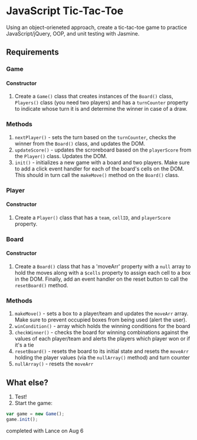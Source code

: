 # JavaScript Tic-Tac-Toe

Using an object-orieneted approach, create a tic-tac-toe game to practice JavaScript/jQuery, OOP, and unit testing with Jasmine.

## Requirements

### Game

#### Constructor

1. Create a `Game()` class that creates instances of the `Board()` class, `Players()` class (you need two players) and has a `turnCounter` property to indicate whose turn it is and determine the winner in case of a draw.

### Methods

1. `nextPlayer()` - sets the turn based on the `turnCounter`, checks the winner from the `Board()` class, and updates the DOM.
1. `updateScore()` - updates the scroreboard based on the `playerScore` from the `Player()` class. Updates the DOM.
1. `init()` - initializes a new game with a board and two players. Make sure to add a click event handler for each of the board's cells on the DOM. This should in turn call the `makeMove()` method on the `Board()` class.

### Player

#### Constructor

1. Create a `Player()` class that has a `team`, `cellID`, and `playerScore` property.

### Board

#### Constructor

1. Create a `Board()` class that has a 'moveArr' property with a `null` array to hold the moves along with a `$cells` property to assign each cell to a box in the DOM. Finally, add an event handler on the reset button to call the `resetBoard()` method.

### Methods

1. `makeMove()` - sets a box to a player/team and updates the `moveArr` array. Make sure to prevent occupied boxes from being used (alert the user).
1. `winCondition()` - array which holds the winning conditions for the board
1. `checkWinner()` - checks the board for winning combinations against the values of each player/team and alerts the players which player won or if it's a tie
1. `resetBoard()` - resets the board to its initial state and resets the `moveArr` holding the player values (via the `nullArray()` method) and turn counter
1. `nullArray()` - resets the `moveArr`

## What else?

1. Test!
1. Start the game:

  ```javascript
  var game = new Game();
  game.init();
  ```

  completed with Lance on Aug 6
